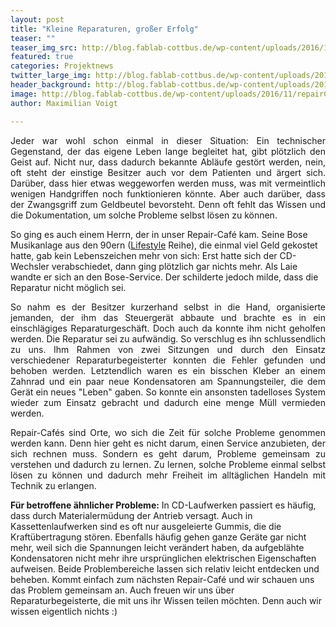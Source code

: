 ```yaml
---
layout: post
title: "Kleine Reparaturen, großer Erfolg"
teaser: ""
teaser_img_src: http://blog.fablab-cottbus.de/wp-content/uploads/2016/11/repairCafe_1.jpg
featured: true
categories: Projektnews
twitter_large_img: http://blog.fablab-cottbus.de/wp-content/uploads/2016/11/repairCafe_1.jpg
header_background: http://blog.fablab-cottbus.de/wp-content/uploads/2016/11/repairCafe_1.jpg
image: http://blog.fablab-cottbus.de/wp-content/uploads/2016/11/repairCafe_1.jpg
author: Maximilian Voigt

---
```

<p style="text-align: justify;">Jeder war wohl schon einmal in dieser Situation: Ein technischer Gegenstand, der das eigene Leben lange begleitet hat, gibt plötzlich den Geist auf. Nicht nur, dass dadurch bekannte Abläufe gestört werden, nein, oft steht der einstige Besitzer auch vor dem Patienten und ärgert sich. Darüber, dass hier etwas weggeworfen werden muss, was mit vermeintlich wenigen Handgriffen noch funktionieren könnte. Aber auch darüber, dass der Zwangsgriff zum Geldbeutel bevorsteht. Denn oft fehlt das Wissen und die Dokumentation, um solche Probleme selbst lösen zu können.</p>
So ging es auch einem Herrn, der in unser Repair-Café kam. Seine Bose Musikanlage aus den 90ern (<a href="http://worldwide.bose.com/productsupport/en_us/web/ls30_series1/page.html" target="_blank">Lifestyle</a> Reihe), die einmal viel Geld gekostet hatte, gab kein Lebenszeichen mehr von sich: Erst hatte sich der CD-Wechsler verabschiedet, dann ging plötzlich gar nichts mehr. Als Laie wandte er sich an den Bose-Service. Der schilderte jedoch milde, dass die Reparatur nicht möglich sei.
<p style="text-align: justify;">So nahm es der Besitzer kurzerhand selbst in die Hand, organisierte jemanden, der ihm das Steuergerät abbaute und brachte es in ein einschlägiges Reparaturgeschäft. Doch auch da konnte ihm nicht geholfen werden. Die Reparatur sei zu aufwändig. So verschlug es ihn schlussendlich zu uns. Ihm Rahmen von zwei Sitzungen und durch den Einsatz verschiedener Reparaturbegeisterter konnten die Fehler gefunden und behoben werden. Letztendlich waren es ein bisschen Kleber an einem Zahnrad und ein paar neue Kondensatoren am Spannungsteiler, die dem Gerät ein neues "Leben" gaben. So konnte ein ansonsten tadelloses System wieder zum Einsatz gebracht und dadurch eine menge Müll vermieden werden.</p>
<p style="text-align: justify;">Repair-Cafés sind Orte, wo sich die Zeit für solche Probleme genommen werden kann. Denn hier geht es nicht darum, einen Service anzubieten, der sich rechnen muss. Sondern es geht darum, Probleme gemeinsam zu verstehen und dadurch zu lernen. Zu lernen, solche Probleme einmal selbst lösen zu können und dadurch mehr Freiheit im alltäglichen Handeln mit Technik zu erlangen.</p>
<strong>Für betroffene ähnlicher Probleme:</strong>
In CD-Laufwerken passiert es häufig, dass durch Materialermüdung der Antrieb versagt. Auch in Kassettenlaufwerken sind es oft nur ausgeleierte Gummis, die die Kraftübertragung stören. Ebenfalls häufig gehen ganze Geräte gar nicht mehr, weil sich die Spannungen leicht verändert haben, da aufgeblähte Kondensatoren nicht mehr ihre ursprünglichen elektrischen Eigenschaften aufweisen. Beide Problembereiche lassen sich relativ leicht entdecken und beheben. Kommt einfach zum nächsten Repair-Café und wir schauen uns das Problem gemeinsam an. Auch freuen wir uns über Reparaturbegeisterte, die mit uns ihr Wissen teilen möchten. Denn auch wir wissen eigentlich nichts :)
